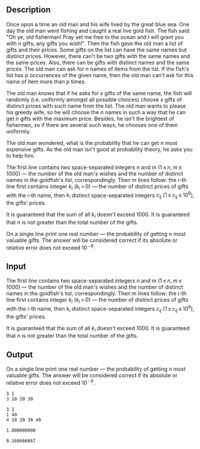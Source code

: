 ## Description

<div><p>Once upon a time an old man and his wife lived by the great blue sea. One day the old man went fishing and caught a real live gold fish. The fish said: "Oh ye, old fisherman! Pray set me free to the ocean and I will grant you with <span class="tex-span"><i>n</i></span> gifts, any gifts you wish!". Then the fish gave the old man a list of gifts and their prices. Some gifts on the list can have the same names but distinct prices. However, there can't be two gifts with the same names and the same prices. Also, there can be gifts with distinct names and the same prices. The old man can ask for <span class="tex-span"><i>n</i></span> names of items from the list. If the fish's list has <span class="tex-span"><i>p</i></span> occurrences of the given name, then the old man can't ask for this name of item more than <span class="tex-span"><i>p</i></span> times.</p><p>The old man knows that if he asks for <span class="tex-span"><i>s</i></span> gifts of the same name, the fish will randomly (i.e. uniformly amongst all possible choices) choose <span class="tex-span"><i>s</i></span> gifts of distinct prices with such name from the list. The old man wants to please his greedy wife, so he will choose the <span class="tex-span"><i>n</i></span> names in such a way that he can get <span class="tex-span"><i>n</i></span> gifts with the maximum price. Besides, he isn't the brightest of fishermen, so if there are several such ways, he chooses one of them uniformly.</p><p>The old man wondered, what is the probability that he can get <span class="tex-span"><i>n</i></span> most expensive gifts. As the old man isn't good at probability theory, he asks you to help him.</p></div><div class="input-specification"><p>The first line contains two space-separated integers <span class="tex-span"><i>n</i></span> and <span class="tex-span"><i>m</i></span> (<span class="tex-span">1 ≤ <i>n</i>, <i>m</i> ≤ 1000</span>) — the number of the old man's wishes and the number of distinct names in the goldfish's list, correspondingly. Then <span class="tex-span"><i>m</i></span> lines follow: the <span class="tex-span"><i>i</i></span>-th line first contains integer <span class="tex-span"><i>k</i><sub class="lower-index"><i>i</i></sub></span> <span class="tex-span">(<i>k</i><sub class="lower-index"><i>i</i></sub> &gt; 0)</span>&nbsp;— the number of distinct prices of gifts with the <span class="tex-span"><i>i</i></span>-th name, then <span class="tex-span"><i>k</i><sub class="lower-index"><i>i</i></sub></span> distinct space-separated integers <span class="tex-span"><i>c</i><sub class="lower-index"><i>ij</i></sub></span> (<span class="tex-span">1 ≤ <i>c</i><sub class="lower-index"><i>ij</i></sub> ≤ 10<sup class="upper-index">9</sup></span>), the gifts' prices. </p><p>It is guaranteed that the sum of all <span class="tex-span"><i>k</i><sub class="lower-index"><i>i</i></sub></span> doesn't exceed 1000. It is guaranteed that <span class="tex-span"><i>n</i></span> is not greater than the total number of the gifts.</p></div><div class="output-specification"><p>On a single line print one real number — the probability of getting <span class="tex-span"><i>n</i></span> most valuable gifts. The answer will be considered correct if its absolute or relative error does not exceed <span class="tex-span">10<sup class="upper-index"> - 9</sup></span>.</p></div>

## Input

<p>The first line contains two space-separated integers <span class="tex-span"><i>n</i></span> and <span class="tex-span"><i>m</i></span> (<span class="tex-span">1 ≤ <i>n</i>, <i>m</i> ≤ 1000</span>) — the number of the old man's wishes and the number of distinct names in the goldfish's list, correspondingly. Then <span class="tex-span"><i>m</i></span> lines follow: the <span class="tex-span"><i>i</i></span>-th line first contains integer <span class="tex-span"><i>k</i><sub class="lower-index"><i>i</i></sub></span> <span class="tex-span">(<i>k</i><sub class="lower-index"><i>i</i></sub> &gt; 0)</span>&nbsp;— the number of distinct prices of gifts with the <span class="tex-span"><i>i</i></span>-th name, then <span class="tex-span"><i>k</i><sub class="lower-index"><i>i</i></sub></span> distinct space-separated integers <span class="tex-span"><i>c</i><sub class="lower-index"><i>ij</i></sub></span> (<span class="tex-span">1 ≤ <i>c</i><sub class="lower-index"><i>ij</i></sub> ≤ 10<sup class="upper-index">9</sup></span>), the gifts' prices. </p><p>It is guaranteed that the sum of all <span class="tex-span"><i>k</i><sub class="lower-index"><i>i</i></sub></span> doesn't exceed 1000. It is guaranteed that <span class="tex-span"><i>n</i></span> is not greater than the total number of the gifts.</p>

## Output

<p>On a single line print one real number — the probability of getting <span class="tex-span"><i>n</i></span> most valuable gifts. The answer will be considered correct if its absolute or relative error does not exceed <span class="tex-span">10<sup class="upper-index"> - 9</sup></span>.</p>





```input1
3 1
3 10 20 30

```




```input2
3 2
1 40
4 10 20 30 40

```




```output1
1.000000000

```




```output2
0.166666667

```


